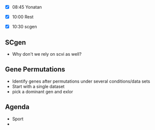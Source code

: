 - [x] 08:45 Yonatan
- [x] 10:00 Rest
- [x] 10:30 scgen





## SCgen
- Why don't we rely on scvi as well?



## Gene Permutations
- Identify genes after permutations under several conditions/data sets
- Start with a single dataset
- pick a dominant gen and exlor

## Agenda
- Sport
- 